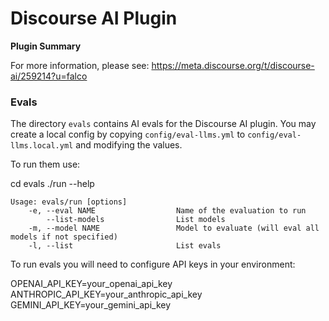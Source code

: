 # **Discourse AI** Plugin

**Plugin Summary**

For more information, please see: https://meta.discourse.org/t/discourse-ai/259214?u=falco

### Evals

The directory `evals` contains AI evals for the Discourse AI plugin.
You may create a local config by copying `config/eval-llms.yml` to `config/eval-llms.local.yml` and modifying the values.

To run them use:

cd evals
./run --help

```
Usage: evals/run [options]
    -e, --eval NAME                  Name of the evaluation to run
        --list-models                List models
    -m, --model NAME                 Model to evaluate (will eval all models if not specified)
    -l, --list                       List evals
```

To run evals you will need to configure API keys in your environment:

OPENAI_API_KEY=your_openai_api_key
ANTHROPIC_API_KEY=your_anthropic_api_key
GEMINI_API_KEY=your_gemini_api_key
